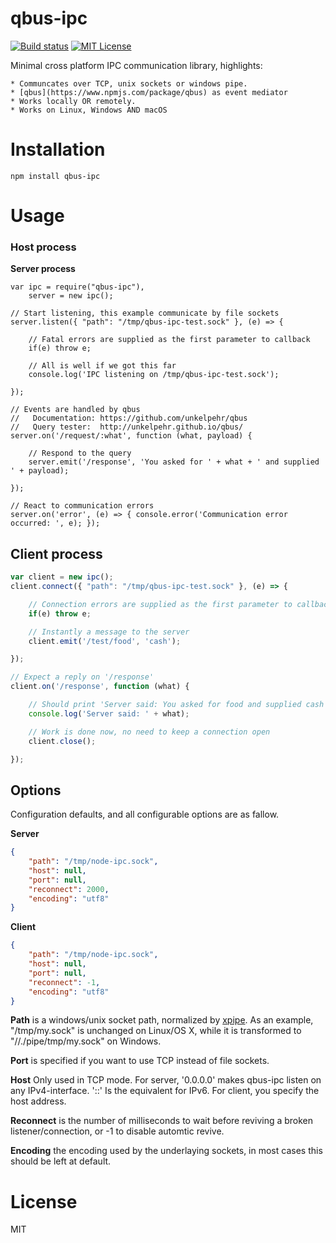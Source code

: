 # qbus-ipc

[![Build status](https://travis-ci.org/Hexagon/qbus-ipc.svg)](https://travis-ci.org/Hexagon/qbus-ipc) [![MIT License](https://img.shields.io/badge/license-MIT-blue.svg)](https://img.shields.io/badge/license-MIT-blue.svg)

Minimal cross platform IPC communication library, highlights:

	* Communcates over TCP, unix sockets or windows pipe.
	* [qbus](https://www.npmjs.com/package/qbus) as event mediator
	* Works locally OR remotely.
	* Works on Linux, Windows AND macOS


# Installation

```npm install qbus-ipc```

# Usage

### Host process

**Server process**
```
var ipc = require("qbus-ipc"),
	server = new ipc();

// Start listening, this example communicate by file sockets
server.listen({ "path": "/tmp/qbus-ipc-test.sock" }, (e) => { 

	// Fatal errors are supplied as the first parameter to callback
	if(e) throw e; 

	// All is well if we got this far
	console.log('IPC listening on /tmp/qbus-ipc-test.sock');

});

// Events are handled by qbus
//   Documentation:	https://github.com/unkelpehr/qbus
//   Query tester: 	http://unkelpehr.github.io/qbus/
server.on('/request/:what', function (what, payload) {
	
	// Respond to the query
	server.emit('/response', 'You asked for ' + what + ' and supplied ' + payload);

});

// React to communication errors
server.on('error', (e) => { console.error('Communication error occurred: ', e); });
```

## Client process

```javascript
var client = new ipc();
client.connect({ "path": "/tmp/qbus-ipc-test.sock" }, (e) => { 

	// Connection errors are supplied as the first parameter to callback
	if(e) throw e; 

	// Instantly a message to the server
	client.emit('/test/food', 'cash');

});

// Expect a reply on '/response'
client.on('/response', function (what) {

	// Should print 'Server said: You asked for food and supplied cash'
	console.log('Server said: ' + what);

	// Work is done now, no need to keep a connection open
	client.close();

});

```

## Options

Configuration defaults, and all configurable options are as fallow.

**Server**
```json
{
	"path": "/tmp/node-ipc.sock",
	"host": null,
	"port": null,
	"reconnect": 2000,
	"encoding": "utf8"
}
```

**Client**
```json
{
	"path": "/tmp/node-ipc.sock",
	"host": null,
	"port": null,
	"reconnect": -1,
	"encoding": "utf8"
}
```

**Path** is a windows/unix socket path, normalized by [xpipe](https://www.npmjs.com/package/xpipe). As an example, "/tmp/my.sock" is unchanged on Linux/OS X, while it is transformed to "//./pipe/tmp/my.sock" on Windows.

**Port** is specified if you want to use TCP instead of file sockets.

**Host** Only used in TCP mode. For server, '0.0.0.0' makes qbus-ipc listen on any IPv4-interface. '::' Is the equivalent for IPv6. For client, you specify the host address.

**Reconnect** is the number of milliseconds to wait before reviving a broken listener/connection, or -1 to disable automtic revive.

**Encoding** the encoding used by the underlaying sockets, in most cases this should be left at default.


# License

MIT
